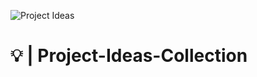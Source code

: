 ![Project Ideas](https://github.com/Furyforev3r/Project-Ideas/assets/88341564/620ff8cf-000e-46b0-836b-fc1b8c1d7417)
# 💡 | Project-Ideas-Collection
